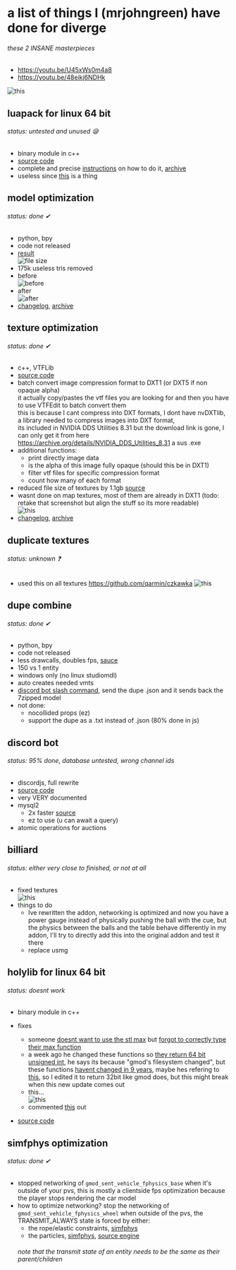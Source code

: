 # a list of things I (mrjohngreen) have done for diverge
###### these 2 INSANE masterpieces
- https://youtu.be/U45xWs0m4a8
- https://youtu.be/48eikj6NDHk  

![this](https://i.imgur.com/dR3I4Ok.png)
## luapack for linux 64 bit
###### status: untested and unused 😪
- binary module in c++
- [source code](https://github.com/therealjohngreen/luapacklinux64)
- complete and precise [instructions](https://discord.com/channels/619968869125062656/771506522970783795/1282549825887277118) on how to do it, [archive](https://i.imgur.com/xnohv0p.png)
- useless since [this](https://github.com/A5R13L/gmsv_apakr_plugin) is a thing
## model optimization
###### status: done ✔
- python, bpy
- code not released
- [result](https://discord.com/channels/619968869125062656/771506522970783795/1255902657801879552)  
![file size](https://i.imgur.com/EDa4hMo.png)
- 175k useless tris removed
- before  
![before](https://i.imgur.com/Hjj22dM.png)
- after  
![after](https://i.imgur.com/poEwJLe.png)
- [changelog](https://discord.com/channels/619968869125062656/771506516762820688/1269676598735540276), [archive](https://i.imgur.com/vo3zM1Y.png)
## texture optimization
###### status: done ✔
- c++, VTFLib
- [source code](https://github.com/therealjohngreen/VTFstuff)
- batch convert image compression format to DXT1 (or DXT5 if non opaque alpha)  
it actually copy/pastes the vtf files you are looking for and then you have to use VTFEdit to batch convert them  
this is because I cant compress into DXT formats, I dont have nvDXTlib, a library needed to compress images into DXT format,  
its included in NVIDIA DDS Utilities 8.31 but the download link is gone, I can only get it from here https://archive.org/details/NVIDIA_DDS_Utilities_8.31 a sus .exe
- additional functions:
  - print directly image data
  - is the alpha of this image fully opaque (should this be in DXT1)
  - filter vtf files for specific compression format
  - count how many of each format
- reduced file size of textures by 1.1gb [source](https://i.imgur.com/Fw1ZENV.png)
- wasnt done on map textures, most of them are already in DXT1 (todo: retake that screenshot but align the stuff so its more readable)  
![this](https://i.imgur.com/hJKX70c.png)  
- [changelog](https://discord.com/channels/619968869125062656/771506516762820688/1292577481303392318), [archive](https://i.imgur.com/Ga1HCX8.png)
## duplicate textures
###### status: unknown ❓
- used this on all textures <https://github.com/qarmin/czkawka>
![this](https://i.imgur.com/tT0pjOP.png)
## dupe combine
###### status: done ✔
- python, bpy
- code not released
- less drawcalls, doubles fps, [sauce](https://www.mapcore.org/articles/tutorials/static-prop-combine-in-csgo-r111/)
- 150 vs 1 entity
- windows only (no linux studiomdl)
- auto creates needed vmts
- [discord bot slash command](https://i.imgur.com/knj1g3Q.png), send the dupe .json and it sends back the 7zipped model
- not done:
  - nocollided props (ez)
  - support the dupe as a .txt instead of .json (80% done in js)
## discord bot
###### status: 95% done, database untested, wrong channel ids
- discordjs, full rewrite
- [source code](https://github.com/Pendred/divergebot-new)
- very VERY documented
- mysql2
  - 2x faster [source](https://i.imgur.com/bCwqrwo.png)
  - ez to use (u can await a query)
- atomic operations for auctions
## billiard
###### status: either very close to finished, or not at all
- fixed textures  
![this](https://i.imgur.com/AZ2snCD.png)
- things to do
  - Ive rewritten the addon, networking is optimized and now you have a power gauge instead of physically pushing the ball with the cue, but the physics between the balls and the table behave differently in my addon, I'll try to directly add this into the original addon and test it there
  - replace usmg
## holylib for linux 64 bit
###### status: doesnt work
- binary module in c++
- fixes
  - someone [doesnt want to use the stl max](https://github.com/danielga/sourcesdk-minimal/blame/0b3281f3bdd4048c35c45a179a5c414c1ef4dfb0/public/studio.h#L1776) but [forgot to correctly type their max function](https://github.com/danielga/sourcesdk-minimal/blob/0b3281f3bdd4048c35c45a179a5c414c1ef4dfb0/public/tier0/basetypes.h#L185-L191) 
  - a week ago he changed these functions so [they return 64 bit unsigned int](https://github.com/RaphaelIT7/gmod-holylib/blame/8b4b56fa5e899fc161ee12bfc7bfe370f06beefd/source/sourcesdk/filesystem_things.h#L483-L486), he says its because "gmod's filesystem changed", but these functions [havent changed in 9 years](https://wiki.facepunch.com/gmod/Update_Preview_Changelog#:~:text=Applied%20potential%20filesystem%20optimization%20suggested%20by%20the%20community), maybe hes refering to [this](https://wiki.facepunch.com/gmod/Update_Preview_Changelog#:~:text=Applied%20potential%20filesystem%20optimization%20suggested%20by%20the%20community), so I edited it to return 32bit like gmod does, but this might break when this new update comes out
  - this...  
  ![this](https://i.imgur.com/J3XRkBM.png)
  - commented [this](https://github.com/RaphaelIT7/gmod-holylib/commit/4e2be8c64fb4fecb0f541e8da741002549c1a090#diff-38f68bc3a4c9a69e07f9aaf76b0e0f9e77360c9d75097af3e8642379878decc3R230) out



- [source code](https://github.com/RaphaelIT7/gmod-holylib)

## simfphys optimization
###### status: done ✔
- stopped networking of `gmod_sent_vehicle_fphysics_base` when it's outside of your pvs, this is mostly a clientside fps optimization because the player stops rendering the car model
- how to optimize networking? stop the networking of `gmod_sent_vehicle_fphysics_wheel` when outside of the pvs, the TRANSMIT_ALWAYS state is forced by either:
  - the rope/elastic constraints, [simfphys](https://github.com/CosmicStar98/simfphys-backup/blob/9903f5f4fb39633ec0666155fc575aa73c6d4939/simfphys_base/lua/entities/gmod_sent_vehicle_fphysics_base/spawn.lua#L689-L712) 
  - the particles, [simfphys](https://github.com/CosmicStar98/simfphys-backup/blob/9903f5f4fb39633ec0666155fc575aa73c6d4939/simfphys_base/lua/entities/gmod_sent_vehicle_fphysics_wheel.lua#L48-L72), [source engine](https://github.com/ValveSoftware/source-sdk-2013/blob/0d8dceea4310fde5706b3ce1c70609d72a38efdf/mp/src/game/server/particle_system.cpp#L185-L191)  
  ###### note that the transmit state of an entity needs to be the same as their parent/children